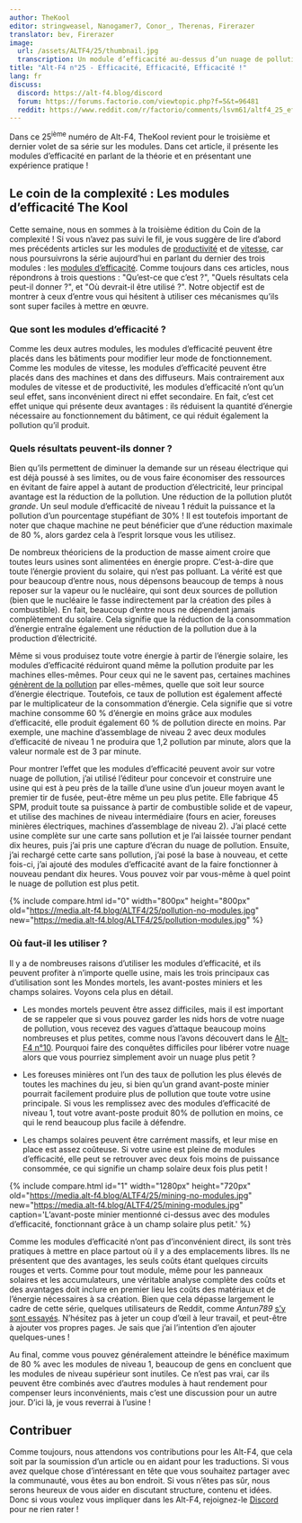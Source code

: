 ```yaml
---
author: TheKool
editor: stringweasel, Nanogamer7, Conor_, Therenas, Firerazer
translator: bev, Firerazer
image:
  url: /assets/ALTF4/25/thumbnail.jpg
  transcription: Un module d’efficacité au-dessus d’un nuage de pollution
title: "Alt-F4 n°25 - Efficacité, Efficacité, Efficacité !"
lang: fr
discuss:
  discord: https://alt-f4.blog/discord
  forum: https://forums.factorio.com/viewtopic.php?f=5&t=96481
  reddit: https://www.reddit.com/r/factorio/comments/lsvm61/altf4_25_efficiency_efficiency_efficiency/
---
```


Dans ce 25<sup>ième</sup> numéro de Alt-F4, TheKool revient pour le troisième et dernier volet de sa série sur les modules. Dans cet article, il présente les modules d’efficacité en parlant de la théorie et en présentant une expérience pratique !

## Le coin de la complexité : Les modules d’efficacité <author>The Kool</author>

Cette semaine, nous en sommes à la troisième édition du Coin de la complexité ! Si vous n’avez pas suivi le fil, je vous suggère de lire d’abord mes précédents articles sur les modules de [productivité](https://alt-f4.blog/fr/ALTF4-12/#le-coin-de-la-complexit%C3%A9--les-modules-de-productivit%C3%A9-thekool) et de [vitesse](https://alt-f4.blog/fr/ALTF4-16/#le-coin-de-la-complexit%C3%A9--les-modules-de-vitesse-thekool), car nous poursuivrons la série aujourd’hui en parlant du dernier des trois modules : les [modules d’efficacité](https://wiki.factorio.com/Modules_(research)/fr#Module_d.27efficacit.C3.A9). Comme toujours dans ces articles, nous répondrons à trois questions : "Qu’est-ce que c’est ?", "Quels résultats cela peut-il donner ?", et "Où devrait-il être utilisé ?". Notre objectif est de montrer à ceux d’entre vous qui hésitent à utiliser ces mécanismes qu’ils sont super faciles à mettre en œuvre.

### Que sont les modules d’efficacité ?

Comme les deux autres modules, les modules d’efficacité peuvent être placés dans les bâtiments pour modifier leur mode de fonctionnement. Comme les modules de vitesse, les modules d’efficacité peuvent être placés dans des machines et dans des diffuseurs. Mais contrairement aux modules de vitesse et de productivité, les modules d’efficacité n’ont qu’un seul effet, sans inconvénient direct ni effet secondaire. En fait, c’est cet effet unique qui présente deux avantages : ils réduisent la quantité d’énergie nécessaire au fonctionnement du bâtiment, ce qui réduit également la pollution qu’il produit.

### Quels résultats peuvent-ils donner ?

Bien qu’ils permettent de diminuer la demande sur un réseau électrique qui est déjà poussé à ses limites, ou de vous faire économiser des ressources en évitant de faire appel à autant de production d’électricité, leur principal avantage est la réduction de la pollution. Une réduction de la pollution plutôt *grande*. Un seul module d’efficacité de niveau 1 réduit la puissance et la pollution d’un pourcentage stupéfiant de 30% ! Il est toutefois important de noter que chaque machine ne peut bénéficier que d’une réduction maximale de 80 %, alors gardez cela à l’esprit lorsque vous les utilisez.

De nombreux théoriciens de la production de masse aiment croire que toutes leurs usines sont alimentées en énergie propre. C’est-à-dire que toute l’énergie provient du solaire, qui n’est pas polluant. La vérité est que pour beaucoup d’entre nous, nous dépensons beaucoup de temps à nous reposer sur la vapeur ou le nucléaire, qui sont deux sources de pollution (bien que le nucléaire le fasse indirectement par la création des piles à combustible). En fait, beaucoup d’entre nous ne dépendent jamais complètement du solaire. Cela signifie que la réduction de la consommation d’énergie entraîne également une réduction de la pollution due à la production d’électricité.

Même si vous produisez toute votre énergie à partir de l’énergie solaire, les modules d’efficacité réduiront quand même la pollution produite par les machines elles-mêmes. Pour ceux qui ne le savent pas, certaines machines [génèrent de la pollution](https://wiki.factorio.com/Pollution#Polluters) par elles-mêmes, quelle que soit leur source d’énergie électrique. Toutefois, ce taux de pollution est également affecté par le multiplicateur de la consommation d’énergie. Cela signifie que si votre machine consomme 60 % d’énergie en moins grâce aux modules d’efficacité, elle produit également 60 % de pollution directe en moins. Par exemple, une machine d’assemblage de niveau 2 avec deux modules d’efficacité de niveau 1 ne produira que 1,2 pollution par minute, alors que la valeur normale est de 3 par minute.

Pour montrer l’effet que les modules d’efficacité peuvent avoir sur votre nuage de pollution, j’ai utilisé l’éditeur pour concevoir et construire une usine qui est à peu près de la taille d’une usine d’un joueur moyen avant le premier tir de fusée, peut-être même un peu plus petite. Elle fabrique 45 SPM, produit toute sa puissance à partir de combustible solide et de vapeur, et utilise des machines de niveau intermédiaire (fours en acier, foreuses minières électriques, machines d’assemblage de niveau 2). J’ai placé cette usine complète sur une carte sans pollution et je l’ai laissée tourner pendant dix heures, puis j’ai pris une capture d’écran du nuage de pollution. Ensuite, j’ai rechargé cette carte sans pollution, j’ai posé la base à nouveau, et cette fois-ci, j’ai ajouté des modules d’efficacité avant de la faire fonctionner à nouveau pendant dix heures. Vous pouvez voir par vous-même à quel point le nuage de pollution est plus petit.

{% include compare.html id="0" width="800px" height="800px" old="https://media.alt-f4.blog/ALTF4/25/pollution-no-modules.jpg" new="https://media.alt-f4.blog/ALTF4/25/pollution-modules.jpg" %}

### Où faut-il les utiliser ?

Il y a de nombreuses raisons d’utiliser les modules d’efficacité, et ils peuvent profiter à n’importe quelle usine, mais les trois principaux cas d’utilisation sont les Mondes mortels, les avant-postes miniers et les champs solaires. Voyons cela plus en détail.

* Les mondes mortels peuvent être assez difficiles, mais il est important de se rappeler que si vous pouvez garder les nids hors de votre nuage de pollution, vous recevez des vagues d’attaque beaucoup moins nombreuses et plus petites, comme nous l’avons découvert dans le [Alt-F4 n°10](https://alt-f4.blog/fr/ALTF4-10/#des-murs-%C3%A0-vos-fronti%C3%A8res-recon419a). Pourquoi faire des conquêtes difficiles pour libérer votre nuage alors que vous pourriez simplement avoir un nuage plus petit ?

* Les foreuses minières ont l’un des taux de pollution les plus élevés de toutes les machines du jeu, si bien qu’un grand avant-poste minier pourrait facilement produire plus de pollution que toute votre usine principale. Si vous les remplissez avec des modules d’efficacité de niveau 1, tout votre avant-poste produit 80% de pollution en moins, ce qui le rend beaucoup plus facile à défendre.

* Les champs solaires peuvent être carrément massifs, et leur mise en place est assez coûteuse. Si votre usine est pleine de modules d’efficacité, elle peut se retrouver avec deux fois moins de puissance consommée, ce qui signifie un champ solaire deux fois plus petit !

{% include compare.html id="1" width="1280px" height="720px" old="https://media.alt-f4.blog/ALTF4/25/mining-no-modules.jpg" new="https://media.alt-f4.blog/ALTF4/25/mining-modules.jpg" caption='L’avant-poste minier mentionné ci-dessus avec des modules d’efficacité, fonctionnant grâce à un champ solaire plus petit.' %}

Comme les modules d’efficacité n’ont pas d’inconvénient direct, ils sont très pratiques à mettre en place partout où il y a des emplacements libres. Ils ne présentent que des avantages, les seuls coûts étant quelques circuits rouges et verts. Comme pour tout module, même pour les panneaux solaires et les accumulateurs, une véritable analyse complète des coûts et des avantages doit inclure en premier lieu les coûts des matériaux et de l’énergie nécessaires à sa création. Bien que cela dépasse largement le cadre de cette série, quelques utilisateurs de Reddit, comme *Antun789* [s’y sont essayés](https://www.reddit.com/r/factorio/comments/gp454w/build_cost_and_power_efficiency_math_of_8_and_12/). N’hésitez pas à jeter un coup d’œil à leur travail, et peut-être à ajouter vos propres pages. Je sais que j’ai l’intention d’en ajouter quelques-unes !

Au final, comme vous pouvez généralement atteindre le bénéfice maximum de 80 % avec les modules de niveau 1, beaucoup de gens en concluent que les modules de niveau supérieur sont inutiles. Ce n’est pas vrai, car ils peuvent être combinés avec d’autres modules à haut rendement pour compenser leurs inconvénients, mais c’est une discussion pour un autre jour. D’ici là, je vous reverrai à l’usine !

## Contribuer

Comme toujours, nous attendons vos contributions pour les Alt-F4, que cela soit par la soumission d’un article ou en aidant pour les traductions. Si vous avez quelque chose d’intéressant en tête que vous souhaitez partager avec la communauté, vous êtes au bon endroit. Si vous n’êtes pas sûr, nous serons heureux de vous aider en discutant structure, contenu et idées. Donc si vous voulez vous impliquer dans les Alt-F4, rejoignez-le [Discord](https://alt-f4.blog/discord) pour ne rien rater !
